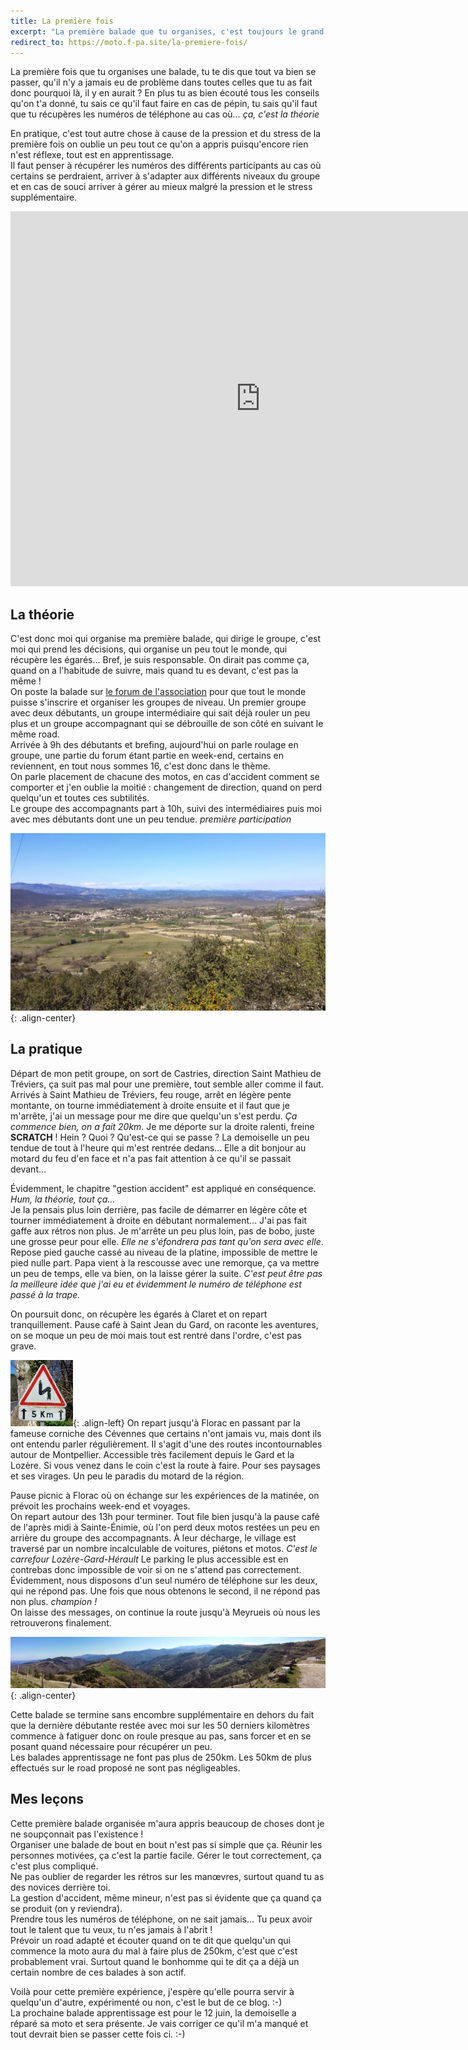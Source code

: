 ```yaml
---
title: La première fois
excerpt: "La première balade que tu organises, c'est toujours le grand n'importe quoi. Même quand tu as bien écouté toutes les recommandations !"
redirect_to: https://moto.f-pa.site/la-premiere-fois/
---
```


La première fois que tu organises une balade, tu te dis que tout va bien se passer,
qu'il n'y a jamais eu de problème dans toutes celles que tu as fait donc pourquoi là, il y en aurait ?
En plus tu as bien écouté tous les conseils qu'on t'a donné, tu sais ce qu'il faut faire en cas de pépin,
tu sais qu'il faut que tu récupères les numéros de téléphone au cas où… *ça, c'est la théorie*

En pratique, c'est tout autre chose à cause de la pression et du stress de la première fois on oublie
un peu tout ce qu'on a appris puisqu'encore rien n'est réflexe, tout est en apprentissage.<br />
Il faut penser à récupérer les numéros des différents participants au cas où certains se perdraient,
arriver à s'adapter aux différents niveaux du groupe et en cas de souci arriver à gérer au mieux
malgré la pression et le stress supplémentaire.

<iframe src="https://www.google.com/maps/embed?pb=!1m70!1m12!1m3!1d367266.5935909368!2d3.402747280909326!3d44.01580932525157!2m3!1f0!2f0!3f0!3m2!1i1024!2i768!4f13.1!4m55!3e0!4m5!1s0x12b6a169afacc94b%3A0x4078821166acdb0!2sBaillargues!3m2!1d43.660593!2d4.013409!4m5!1s0x12b403abc83bb75d%3A0x4078821166abde0!2sSaint-Mathieu-de-Tr%C3%A9viers!3m2!1d43.7731223!2d3.8757118999999998!4m5!1s0x12b40c2e29a0bf59%3A0x52af1df67bf29448!2sSaint-Hippolyte-du-Fort!3m2!1d43.965294!2d3.85771!4m5!1s0x12b4718941d5a91d%3A0x4078821166b3800!2sSaint-Jean-du-Gard!3m2!1d44.10525!2d3.885144!4m5!1s0x12b382b8c828b703%3A0x448457c791636700!2sFlorac!3m2!1d44.324014!2d3.593714!4m5!1s0x12b30ac8176f4edd%3A0x4580ec68783f2de0!2sSainte-%C3%89nimie!3m2!1d44.366298!2d3.410475!4m5!1s0x12b3970be4c9bbf1%3A0x40788211669a280!2sMeyrueis!3m2!1d44.180862999999995!2d3.43001!4m5!1s0x12b3f24356561e67%3A0x1552eb63d963505e!2sLe+Vigan!3m2!1d43.992926999999995!2d3.606322!4m5!1s0x12b6a169afacc94b%3A0x4078821166acdb0!2sBaillargues!3m2!1d43.660593!2d4.013409!5e0!3m2!1sfr!2sfr!4v1465032481978" width="800" height="600" frameborder="0" style="border:0" allowfullscreen></iframe>

## La théorie

C'est donc moi qui organise ma première balade, qui dirige le groupe, c'est moi qui prend
les décisions, qui organise un peu tout le monde, qui récupère les égarés…
Bref, je suis responsable. On dirait pas comme ça, quand on a l'habitude de suivre, mais quand tu es devant,
c'est pas la même !<br />
On poste la balade sur [le forum de l'association](http://www.evasionmoto34.com) pour que
tout le monde puisse s'inscrire et organiser les groupes de niveau.
Un premier groupe avec deux débutants, un groupe intermédiaire qui sait déjà rouler un peu plus
et un groupe accompagnant qui se débrouille de son côté en suivant le même road.<br />
Arrivée à 9h des débutants et brefing, aujourd'hui on parle roulage en groupe,
une partie du forum étant partie en week-end, certains en reviennent, en tout nous sommes 16,
c'est donc dans le thème.<br />
On parle placement de chacune des motos, en cas d'accident comment se comporter
et j'en oublie la moitié : changement de direction, quand on perd quelqu'un
et toutes ces subtilités.<br />
Le groupe des accompagnants part à 10h, suivi des intermédiaires puis moi avec mes débutants
dont une un peu tendue. *première participation*

[![Saint Hippolyte du Fort](/assets/images/posts/2016-05-16/saint-hippolyte.jpg)](/assets/images/posts/2016-05-16/saint-hippolyte.jpg){: .align-center}

## La pratique

Départ de mon petit groupe, on sort de Castries, direction Saint Mathieu de Tréviers, ça suit pas mal
pour une première, tout semble aller comme il faut.<br />
Arrivés à Saint Mathieu de Tréviers, feu rouge, arrêt en légère pente montante,
on tourne immédiatement à droite ensuite et il faut que je m'arrête, j'ai un message pour me dire
que quelqu'un s'est perdu. *Ça commence bien, on a fait 20km*. Je me déporte sur la droite
ralenti, freine **SCRATCH** ! Hein ? Quoi ? Qu'est-ce qui se passe ? La demoiselle un peu tendue
de tout à l'heure qui m'est rentrée dedans… Elle a dit bonjour au motard du feu d'en face et n'a pas
fait attention à ce qu'il se passait devant…

Évidemment, le chapitre "gestion accident" est appliqué en conséquence. *Hum, la théorie, tout ça…*<br />
Je la pensais plus loin derrière, pas facile de démarrer en légère côte et tourner immédiatement à droite
en débutant normalement… J'ai pas fait gaffe aux rétros non plus. Je m'arrête un peu plus loin, pas de bobo,
juste une grosse peur pour elle. *Elle ne s'éfondrera pas tant qu'on sera avec elle*. Repose pied gauche
cassé au niveau de la platine, impossible de mettre le pied nulle part. Papa vient à la rescousse avec une remorque,
ça va mettre un peu de temps, elle va bien, on la laisse gérer la suite. *C'est peut
être pas la meilleure idée que j'ai eu et évidemment le numéro de téléphone est passé à la trape.*

On poursuit donc, on récupère les égarés à Claret et on repart tranquillement.
Pause café à Saint Jean du Gard, on raconte les aventures, on se moque un peu de moi
mais tout est rentré dans l'ordre, c'est pas grave.

![Virages](/assets/images/posts/2016-05-16/saint-jean-du-gard.jpg){: .align-left}
On repart jusqu'à Florac en passant par la fameuse corniche des Cévennes que certains
n'ont jamais vu, mais dont ils ont entendu parler régulièrement.
Il s'agit d'une des routes incontournables autour de Montpellier.
Accessible très facilement depuis le Gard et la Lozère. Si vous venez dans le coin
c'est la route à faire. Pour ses paysages et ses virages. Un peu le paradis du motard de la région.

Pause picnic à Florac où on échange sur les expériences de la matinée,
on prévoit les prochains week-end et voyages.<br />
On repart autour des 13h pour terminer. Tout file bien jusqu'à la pause café de
l'après midi à Sainte-Énimie, où l'on perd deux motos restées un peu en arrière
du groupe des accompagnants. À leur décharge, le village est traversé par un nombre incalculable
de voitures, piétons et motos. *C'est le carrefour Lozère-Gard-Hérault* Le parking le plus accessible
est en contrebas donc impossible de voir si on ne s'attend pas correctement.<br />
Évidemment, nous disposons d'un seul numéro de téléphone sur les deux, qui ne répond pas.
Une fois que nous obtenons le second, il ne répond pas non plus. *champion !*<br />
On laisse des messages, on continue la route jusqu'à Meyrueis où nous les retrouverons finalement.

[![La corniche](/assets/images/posts/2016-05-16/la-corniche.jpg)](/assets/images/posts/2016-05-16/la-corniche.jpg){: .align-center}

Cette balade se termine sans encombre supplémentaire en dehors du fait que la dernière débutante
restée avec moi sur les 50 derniers kilomètres commence à fatiguer donc on
roule presque au pas, sans forcer et en se posant quand nécessaire pour récupérer un peu.<br />
Les balades apprentissage ne font pas plus de 250km. Les 50km de plus effectués sur le road proposé
ne sont pas négligeables.

## Mes leçons

Cette première balade organisée m'aura appris beaucoup de choses dont je ne soupçonnait pas l'existence !<br />
Organiser une balade de bout en bout n'est pas si simple que ça. Réunir les personnes motivées, ça c'est la partie
facile. Gérer le tout correctement, ça c'est plus compliqué.<br />
Ne pas oublier de regarder les rétros sur les manœvres, surtout quand tu as des novices derrière toi.<br />
La gestion d'accident, même mineur, n'est pas si évidente que ça quand ça se produit (on y reviendra).<br />
Prendre tous les numéros de téléphone, on ne sait jamais… Tu peux avoir tout le talent que tu veux, tu n'es jamais à l'abrit !<br />
Prévoir un road adapté et écouter quand on te dit que quelqu'un qui commence la moto aura du mal à faire plus de 250km,
c'est que c'est probablement vrai. Surtout quand le bonhomme qui te dit ça a déjà un certain nombre de ces balades à son actif.

Voilà pour cette première expérience, j'espère qu'elle pourra servir
à quelqu'un d'autre, expérimenté ou non, c'est le but de ce blog. :-)<br />
La prochaine balade apprentissage est pour le 12 juin, la demoiselle a réparé sa
moto et sera présente. Je vais corriger ce qu'il m'a manqué et tout devrait bien se passer
cette fois ci. :-)
